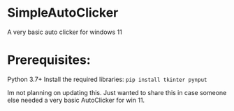 # SimpleAutoClicker
A very basic auto clicker for windows 11

# Prerequisites:
Python 3.7+
Install the required libraries:
`pip install tkinter pynput`

Im not planning on updating this. Just wanted to share this 
in case someone else needed a very basic AutoClicker for win 11.
